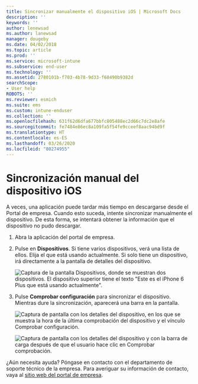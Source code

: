 ```yaml
---
title: Sincronizar manualmente el dispositivo iOS | Microsoft Docs
description: ''
keywords: ''
author: lenewsad
ms.author: lanewsad
manager: dougeby
ms.date: 04/02/2018
ms.topic: article
ms.prod: ''
ms.service: microsoft-intune
ms.subservice: end-user
ms.technology: ''
ms.assetid: 2780101b-f703-4b78-9d33-f68490b9382d
searchScope:
- User help
ROBOTS: ''
ms.reviewer: esmich
ms.suite: ems
ms.custom: intune-enduser
ms.collection: ''
ms.openlocfilehash: 631f62d6dfa677bbfc805488ec2d66c7dc2e8afe
ms.sourcegitcommit: fe7484e86ec8a109fa5f54fe9cceef8aac94bd9f
ms.translationtype: HT
ms.contentlocale: es-ES
ms.lasthandoff: 03/26/2020
ms.locfileid: "80274955"
---
```

# <a name="sync-your-ios-device-manually"></a>Sincronización manual del dispositivo iOS

A veces, una aplicación puede tardar más tiempo en descargarse desde el Portal de empresa. Cuando esto suceda, intente sincronizar manualmente el dispositivo. De esta forma, se intentará obtener la información que el dispositivo no pudo descargar.

1. Abra la aplicación del portal de empresa.

2. Pulse en **Dispositivos**. Si tiene varios dispositivos, verá una lista de ellos. Elija el que está usando actualmente. Si solo tiene un dispositivo, irá directamente a la pantalla de detalles del dispositivo.

    ![Captura de la pantalla Dispositivos, donde se muestran dos dispositivos. El dispositivo superior tiene el texto "Este es el iPhone 6 Plus que está usando actualmente".](./media/ios_sync_1_CP_after_1804.png)

3. Pulse **Comprobar configuración** para sincronizar el dispositivo. Mientras dure la sincronización, aparecerá una barra en la pantalla.

    ![Captura de pantalla con los detalles del dispositivo, en los que se muestra la hora de la última comprobación del dispositivo y el vínculo Comprobar configuración.](./media/ios_sync_2_CP_after_1804.png)  

   ![Captura de pantalla con los detalles del dispositivo y con la barra de carga después de que el usuario hace clic en Comprobar comprobación.](./media/ios_sync_3_CP-after_1804.png)

¿Aún necesita ayuda? Póngase en contacto con el departamento de soporte técnico de la empresa. Para averiguar su información de contacto, vaya al [sitio web del portal de empresa](https://go.microsoft.com/fwlink/?linkid=2010980).

